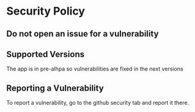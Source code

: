 # Security Policy

## Do not open an issue for a vulnerability

## Supported Versions

The app is in pre-alhpa so vulnerabilities are fixed in the next versions

## Reporting a Vulnerability

To report a vulnerability, go to the github security tab and report it there.
